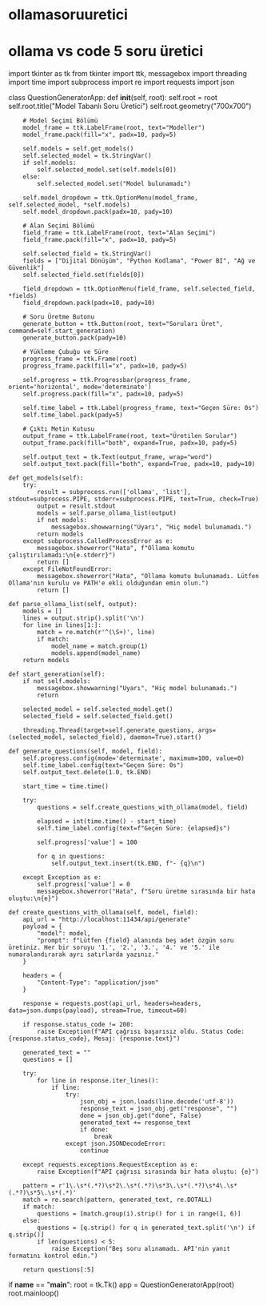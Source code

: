 # ollamasoruuretici
# ollama vs code  5 soru üretici
import tkinter as tk
from tkinter import ttk, messagebox
import threading
import time
import subprocess
import re
import requests
import json

class QuestionGeneratorApp:
    def __init__(self, root):
        self.root = root
        self.root.title("Model Tabanlı Soru Üretici")
        self.root.geometry("700x700")

        # Model Seçimi Bölümü
        model_frame = ttk.LabelFrame(root, text="Modeller")
        model_frame.pack(fill="x", padx=10, pady=5)

        self.models = self.get_models()
        self.selected_model = tk.StringVar()
        if self.models:
            self.selected_model.set(self.models[0])
        else:
            self.selected_model.set("Model bulunamadı")

        self.model_dropdown = ttk.OptionMenu(model_frame, self.selected_model, *self.models)
        self.model_dropdown.pack(padx=10, pady=10)

        # Alan Seçimi Bölümü
        field_frame = ttk.LabelFrame(root, text="Alan Seçimi")
        field_frame.pack(fill="x", padx=10, pady=5)

        self.selected_field = tk.StringVar()
        fields = ["Dijital Dönüşüm", "Python Kodlama", "Power BI", "Ağ ve Güvenlik"]
        self.selected_field.set(fields[0])

        field_dropdown = ttk.OptionMenu(field_frame, self.selected_field, *fields)
        field_dropdown.pack(padx=10, pady=10)

        # Soru Üretme Butonu
        generate_button = ttk.Button(root, text="Soruları Üret", command=self.start_generation)
        generate_button.pack(pady=10)

        # Yükleme Çubuğu ve Süre
        progress_frame = ttk.Frame(root)
        progress_frame.pack(fill="x", padx=10, pady=5)

        self.progress = ttk.Progressbar(progress_frame, orient='horizontal', mode='determinate')
        self.progress.pack(fill="x", padx=10, pady=5)

        self.time_label = ttk.Label(progress_frame, text="Geçen Süre: 0s")
        self.time_label.pack(pady=5)

        # Çıktı Metin Kutusu
        output_frame = ttk.LabelFrame(root, text="Üretilen Sorular")
        output_frame.pack(fill="both", expand=True, padx=10, pady=5)

        self.output_text = tk.Text(output_frame, wrap="word")
        self.output_text.pack(fill="both", expand=True, padx=10, pady=10)

    def get_models(self):
        try:
            result = subprocess.run(['ollama', 'list'], stdout=subprocess.PIPE, stderr=subprocess.PIPE, text=True, check=True)
            output = result.stdout
            models = self.parse_ollama_list(output)
            if not models:
                messagebox.showwarning("Uyarı", "Hiç model bulunamadı.")
            return models
        except subprocess.CalledProcessError as e:
            messagebox.showerror("Hata", f"Ollama komutu çalıştırılamadı:\n{e.stderr}")
            return []
        except FileNotFoundError:
            messagebox.showerror("Hata", "Ollama komutu bulunamadı. Lütfen Ollama'nın kurulu ve PATH'e ekli olduğundan emin olun.")
            return []

    def parse_ollama_list(self, output):
        models = []
        lines = output.strip().split('\n')
        for line in lines[1:]:
            match = re.match(r'^(\S+)', line)
            if match:
                model_name = match.group(1)
                models.append(model_name)
        return models

    def start_generation(self):
        if not self.models:
            messagebox.showwarning("Uyarı", "Hiç model bulunamadı.")
            return

        selected_model = self.selected_model.get()
        selected_field = self.selected_field.get()

        threading.Thread(target=self.generate_questions, args=(selected_model, selected_field), daemon=True).start()

    def generate_questions(self, model, field):
        self.progress.config(mode='determinate', maximum=100, value=0)
        self.time_label.config(text="Geçen Süre: 0s")
        self.output_text.delete(1.0, tk.END)

        start_time = time.time()

        try:
            questions = self.create_questions_with_ollama(model, field)

            elapsed = int(time.time() - start_time)
            self.time_label.config(text=f"Geçen Süre: {elapsed}s")

            self.progress['value'] = 100

            for q in questions:
                self.output_text.insert(tk.END, f"- {q}\n")

        except Exception as e:
            self.progress['value'] = 0
            messagebox.showerror("Hata", f"Soru üretme sırasında bir hata oluştu:\n{e}")

    def create_questions_with_ollama(self, model, field):
        api_url = "http://localhost:11434/api/generate"
        payload = {
            "model": model,
            "prompt": f"Lütfen {field} alanında beş adet özgün soru üretiniz. Her bir soruyu '1.', '2.', '3.', '4.' ve '5.' ile numaralandırarak ayrı satırlarda yazınız."
        }

        headers = {
            "Content-Type": "application/json"
        }

        response = requests.post(api_url, headers=headers, data=json.dumps(payload), stream=True, timeout=60)

        if response.status_code != 200:
            raise Exception(f"API çağrısı başarısız oldu. Status Code: {response.status_code}, Mesaj: {response.text}")

        generated_text = ""
        questions = []

        try:
            for line in response.iter_lines():
                if line:
                    try:
                        json_obj = json.loads(line.decode('utf-8'))
                        response_text = json_obj.get("response", "")
                        done = json_obj.get("done", False)
                        generated_text += response_text
                        if done:
                            break
                    except json.JSONDecodeError:
                        continue

        except requests.exceptions.RequestException as e:
            raise Exception(f"API çağrısı sırasında bir hata oluştu: {e}")

        pattern = r'1\.\s*(.*?)\s*2\.\s*(.*?)\s*3\.\s*(.*?)\s*4\.\s*(.*?)\s*5\.\s*(.*)'
        match = re.search(pattern, generated_text, re.DOTALL)
        if match:
            questions = [match.group(i).strip() for i in range(1, 6)]
        else:
            questions = [q.strip() for q in generated_text.split('\n') if q.strip()]
            if len(questions) < 5:
                raise Exception("Beş soru alınamadı. API'nin yanıt formatını kontrol edin.")

        return questions[:5]
if __name__ == "__main__":
    root = tk.Tk()
    app = QuestionGeneratorApp(root)
    root.mainloop()
